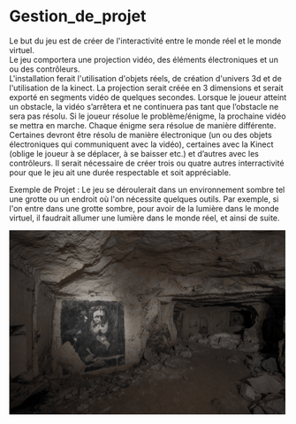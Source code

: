 # Gestion_de_projet


Le but du jeu est de créer de l'interactivité entre le monde réel et le monde virtuel.
<br>
Le jeu comportera une projection vidéo, des éléments électroniques et un ou des contrôleurs.
<br>
L'installation ferait l'utilisation d'objets réels, de création d'univers 3d et de l'utilisation de la kinect.
La projection serait créée en 3 dimensions et serait exporté en segments vidéo de quelques secondes. Lorsque le joueur atteint un obstacle, la vidéo s’arrêtera et ne continuera pas tant que l’obstacle ne sera pas résolu. Si le joueur résolue le problème/énigme, la prochaine vidéo se mettra en marche. 
Chaque énigme sera résolue de manière différente. Certaines devront être résolu de manière électronique (un ou des objets électroniques qui communiquent avec la vidéo), certaines avec la Kinect (oblige le joueur à se déplacer, à se baisser etc.) et d’autres avec les contrôleurs.
Il serait nécessaire de créer trois ou quatre autres interractivité pour que le jeu ait une durée respectable et soit appréciable.

Exemple de Projet : 
Le jeu se déroulerait dans un environnement sombre tel une grotte ou un endroit où l'on nécessite quelques outils.
Par exemple, si l'on entre dans une grotte sombre, pour avoir de la lumière dans le monde virtuel, il faudrait allumer une lumière dans le monde réel, et ainsi de suite.




<img src="grotte.jpg"
     alt="Markdown Monster icon"
     style="width: 500px;" />
